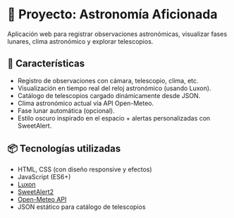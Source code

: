 # 🌌 Proyecto: Astronomía Aficionada

Aplicación web para registrar observaciones astronómicas, visualizar fases lunares, clima astronómico y explorar telescopios.

## 🚀 Características

- Registro de observaciones con cámara, telescopio, clima, etc.
- Visualización en tiempo real del reloj astronómico (usando Luxon).
- Catálogo de telescopios cargado dinámicamente desde JSON.
- Clima astronómico actual vía API Open-Meteo.
- Fase lunar automática (opcional).
- Estilo oscuro inspirado en el espacio + alertas personalizadas con SweetAlert.

## 📦 Tecnologías utilizadas

- HTML, CSS (con diseño responsive y efectos)
- JavaScript (ES6+)
- [Luxon](https://moment.github.io/luxon/)
- [SweetAlert2](https://sweetalert2.github.io/)
- [Open-Meteo API](https://open-meteo.com/)
- JSON estático para catálogo de telescopios



